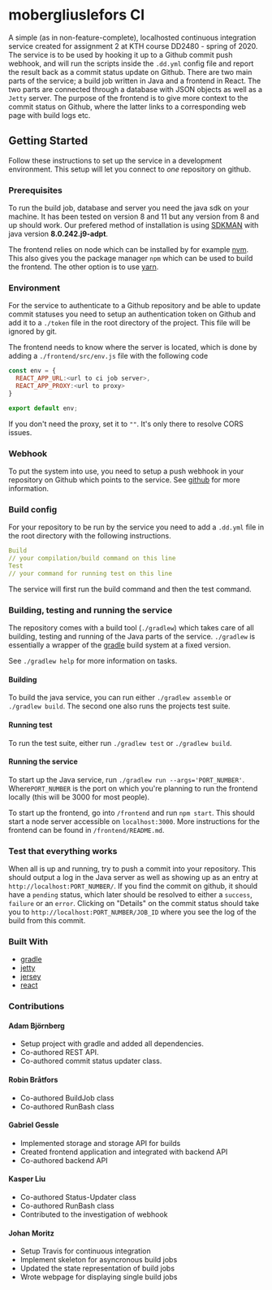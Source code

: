 # mobergliuslefors CI
A simple (as in non-feature-complete), localhosted continuous integration service created for assignment 2 at KTH course DD2480 - spring of 2020. The service is to be used by hooking it up to a Github commit push webhook, and will run the scripts inside the `.dd.yml` config file and report the result back as a commit status update on Github. There are two main parts of the service; a build job written in Java and a frontend in React. The two parts are connected through a database with JSON objects as well as a `Jetty` server. The purpose of the frontend is to give more context to the commit status on Github, where the latter links to a corresponding web page with build logs etc.

## Getting Started
Follow these instructions to set up the service in a development environment. This setup will let you connect to _one_ repository on github.

### Prerequisites
To run the build job, database and server you need the java sdk on your machine. It has been tested on version 8 and 11 but any version from 8 and up should work. Our prefered method of installation is using [SDKMAN](https://sdkman.io/install) with java version __8.0.242.j9-adpt__.

The frontend relies on node which can be installed by for example [nvm](https://github.com/nvm-sh/nvm). This also gives you the package manager `npm` which can be used to build the frontend. The other option is to use [yarn](https://yarnpkg.com/).

### Environment
For the service to authenticate to a Github repository and be able to update commit statuses you need to setup an authentication token on Github and add it to a `./token` file in the root directory of the project. This file will be ignored by git. 

The frontend needs to know where the server is located, which is done by adding a `./frontend/src/env.js` file with the following code
```javascript 
const env = {
  REACT_APP_URL:<url to ci job server>, 
  REACT_APP_PROXY:<url to proxy>
}

export default env;
```

If you don't need the proxy, set it to `""`. It's only there to resolve CORS issues.

### Webhook
To put the system into use, you need to setup a push webhook in your repository on Github which points to the service. See [github](https://developer.github.com/webhooks/) for more information.

### Build config
For your repository to be run by the service you need to add a `.dd.yml` file in the root directory with the following instructions. 

```yml
Build
// your compilation/build command on this line
Test
// your command for running test on this line
```

The service will first run the build command and then the test command.

### Building, testing and running the service
The repository comes with a build tool (`./gradlew`) which takes care of all building, testing and running of the Java parts of the service. `./gradlew` is essentially a wrapper of the [gradle](https://gradle.org/) build system at a fixed version. 

See `./gradlew help` for more information on tasks.

#### Building
To build the java service, you can run either `./gradlew assemble` or `./gradlew build`. The second one also runs the projects test suite.

#### Running test
To run the test suite, either run `./gradlew test` or `./gradlew build`.

#### Running the service
To start up the Java service, run `./gradlew run --args='PORT_NUMBER'`. Where`PORT_NUMBER` is the port on which you're planning to run the frontend locally (this will be 3000 for most people). 

To start up the frontend, go into `/frontend` and run `npm start`. This should start a node server accessible on `localhost:3000`. More instructions for the frontend can be found in `/frontend/README.md`.

### Test that everything works
When all is up and running, try to push a commit into your repository. This should output a log in the Java server as well as showing up as an entry at `http://localhost:PORT_NUMBER/`. If you find the commit on github, it should have a `pending` status, which later should be resolved to either a `success`, `failure` or an `error`. Clicking on "Details" on the commit status should take you to `http://localhost:PORT_NUMBER/JOB_ID` where you see the log of the build from this commit.

### Built With
* [gradle](https://gradle.org/)
* [jetty](https://www.eclipse.org/jetty/)
* [jersey](https://eclipse-ee4j.github.io/jersey/)
* [react](https://reactjs.org/)

### Contributions
#### Adam Björnberg
- Setup project with gradle and added all dependencies.
- Co-authored REST API.
- Co-authored commit status updater class.


#### Robin Bråtfors
- Co-authored BuildJob class
- Co-authored RunBash class

#### Gabriel Gessle
- Implemented storage and storage API for builds
- Created frontend application and integrated with backend API
- Co-authored backend API

#### Kasper Liu
- Co-authored Status-Updater class
- Co-authored RunBash class 
- Contributed to the investigation of webhook

#### Johan Moritz
- Setup Travis for continuous integration
- Implement skeleton for asyncronous build jobs
- Updated the state representation of build jobs
- Wrote webpage for displaying single build jobs
